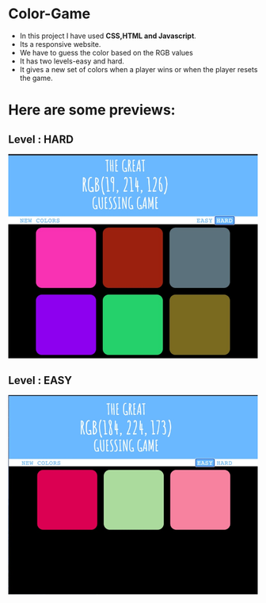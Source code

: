 # Color-Game
- In this project I have used **CSS,HTML and Javascript**.
- Its a responsive website.
- We have to guess the color based on the RGB values
- It has two levels-easy and hard.
- It gives a new set of colors when a player wins or when the player resets the game.
# Here are some previews:<br>
## Level : HARD
![](https://github.com/Priya2410/ColorGame/blob/master/36EFAE42-E370-427A-9CE1-B33197963937.jpeg?raw=true)<br>
## Level : EASY
![](https://github.com/Priya2410/ColorGame/blob/master/8B491100-9BFC-4A15-9F8A-EECD38E62C50.jpeg?raw=true)<br>
